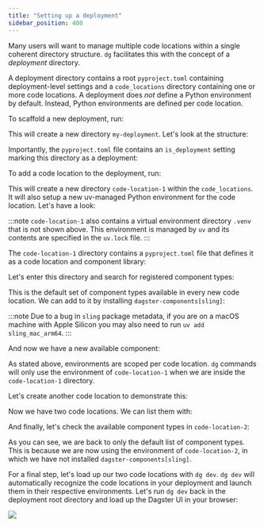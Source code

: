 ```yaml
---
title: "Setting up a deployment"
sidebar_position: 400
---
```


Many users will want to manage multiple code locations within a single coherent
directory structure. `dg` facilitates this with the concept of a _deployment_
directory.

A deployment directory contains a root `pyproject.toml` containing
deployment-level settings and a `code_locations` directory containing one or
more code locations. A deployment does _not_ define a Python environment by
default. Instead, Python environments are defined per code location.

To scaffold a new deployment, run:

<CliInvocationExample path="docs_beta_snippets/docs_beta_snippets/guides/components/deployments/1-deployment-scaffold.txt" />


This will create a new directory `my-deployment`. Let's look at the structure:


<CliInvocationExample path="docs_beta_snippets/docs_beta_snippets/guides/components/deployments/2-tree.txt" />


Importantly, the `pyproject.toml` file contains an `is_deployment` setting
marking this directory as a deployment:

<CodeExample path="docs_beta_snippets/docs_beta_snippets/guides/components/deployments/3-pyproject.toml" language="TOML" title="my-deployment/pyproject.toml" />

To add a code location to the deployment, run:

<CliInvocationExample path="docs_beta_snippets/docs_beta_snippets/guides/components/deployments/4-code-location-scaffold.txt" />


This will create a new directory `code-location-1` within the `code_locations`.
It will also setup a new uv-managed Python environment for the code location. Let's have a look:


<CliInvocationExample path="docs_beta_snippets/docs_beta_snippets/guides/components/deployments/5-tree.txt" />



:::note
`code-location-1` also contains a virtual environment directory `.venv` that is
not shown above. This environment is managed by `uv` and its contents are
specified in the `uv.lock` file.
:::

The `code-location-1` directory contains a `pyproject.toml` file that defines
it as a code location and component library:

<CodeExample path="docs_beta_snippets/docs_beta_snippets/guides/components/deployments/6-code-location-pyproject.toml" language="TOML" title="my-deployment/code_locations/code-location-1/pyproject.toml" />


Let's enter this directory and search for registered component types:


<CliInvocationExample path="docs_beta_snippets/docs_beta_snippets/guides/components/deployments/7-component-type-list.txt"  />


This is the default set of component types available in every new code
location. We can add to it by installing `dagster-components[sling]`:

<CliInvocationExample contents="uv add 'dagster-components[sling]'" />

:::note
Due to a bug in `sling` package metadata, if you are on a macOS machine with
Apple Silicon you may also need to run `uv add sling_mac_arm64`.
:::

And now we have a new available component:

<CliInvocationExample path="docs_beta_snippets/docs_beta_snippets/guides/components/deployments/8-component-type-list.txt"  />


As stated above, environments are scoped per code location.  `dg` commands will
only use the environment of `code-location-1` when we are inside the
`code-location-1` directory.

Let's create another code location to demonstrate this:

<CliInvocationExample path="docs_beta_snippets/docs_beta_snippets/guides/components/deployments/9-code-location-scaffold.txt"  />


Now we have two code locations. We can list them with:

<CliInvocationExample path="docs_beta_snippets/docs_beta_snippets/guides/components/deployments/10-code-location-list.txt"  />



And finally, let's check the available component types in `code-location-2`:

<CliInvocationExample path="docs_beta_snippets/docs_beta_snippets/guides/components/deployments/11-component-type-list.txt"  />



As you can see, we are back to only the default list of component types. This
is because we are now using the environment of `code-location-2`, in which we
have not installed `dagster-components[sling]`.

For a final step, let's load up our two code locations with `dg dev`. `dg dev`
will automatically recognize the code locations in your deployment and launch
them in their respective environments. Let's run `dg dev` back in the
deployment root directory and load up the Dagster UI in your browser:

<CliInvocationExample contents="cd ../.. && dg dev" />

![](/images/guides/build/projects-and-components/setting-up-a-deployment/two-code-locations.png)
